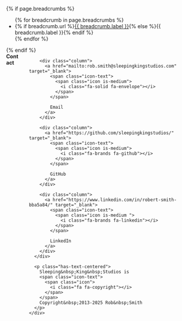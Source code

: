 <footer>
  {% if page.breadcrumbs %}
  <div class="section">
    <div class="container is-max-{{include.max-width}}">
      <nav class="breadcrumb" aria-label="breadcrumbs">
        <ul>
          {% for breadcrumb in page.breadcrumbs %}
            <li>{% if breadcrumb.url %}<a href="{{site.baseurl}}{{breadcrumb.url}}">{{ breadcrumb.label }}</a>{% else %}{{ breadcrumb.label }}{% endif %}</li>
          {% endfor %}
        </ul>
      </nav>
    </div>
  </div>
  {% endif %}

  <div class="footer">
    <div class="container is-max-desktop">
      <div class="columns has-text-centered is-size-5 mb-5">
        <div class="column">
          <strong>Contact</strong>
        </div>

        <div class="column">
          <a href="mailto:rob.smith@sleepingkingstudios.com" target="_blank">
            <span class="icon-text">
              <span class="icon is-medium">
                <i class="fa-solid fa-envelope"></i>
              </span>
            </span>

            Email
          </a>
        </div>

        <div class="column">
          <a href="https://github.com/sleepingkingstudios/" target="_blank">
            <span class="icon-text">
              <span class="icon is-medium">
                <i class="fa-brands fa-github"></i>
              </span>
            </span>

            GitHub
          </a>
        </div>

        <div class="column">
          <a href="https://www.linkedin.com/in/robert-smith-bba5a84/" target="_blank">
            <span class="icon-text">
              <span class="icon is-medium ">
                <i class="fa-brands fa-linkedin"></i>
              </span>
            </span>

            LinkedIn
          </a>
        </div>
      </div>

      <p class="has-text-centered">
        Sleeping&nbsp;King&nbsp;Studios is
        <span class="icon-text">
          <span class="icon">
            <i class="fa fa-copyright"></i>
          </span>
        </span>
        Copyright&nbsp;2013-2025 Rob&nbsp;Smith
      </p>
    </div>
  </div>
</footer>
